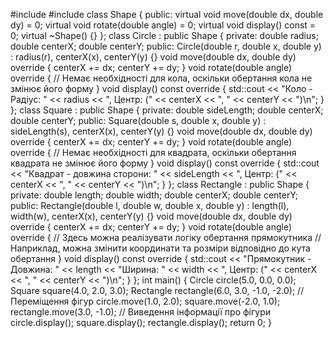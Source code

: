 #include <iostream>
#include <cmath>
class Shape {
public:
    virtual void move(double dx, double dy) = 0;
    virtual void rotate(double angle) = 0;
    virtual void display() const = 0;
    virtual ~Shape() {}
};
class Circle : public Shape {
private:
    double radius;
    double centerX;
    double centerY;
public:
    Circle(double r, double x, double y) : radius(r), centerX(x), centerY(y) {}
    void move(double dx, double dy) override {
        centerX += dx;
        centerY += dy;
    }
    void rotate(double angle) override {
        // Немає необхідності для кола, оскільки обертання кола не змінює його форму
    }
    void display() const override {
        std::cout << "Коло - Радіус: " << radius << ", Центр: (" << centerX << ", " << centerY << ")\n";
    }
};
class Square : public Shape {
private:
    double sideLength;
    double centerX;
    double centerY;
public:
    Square(double s, double x, double y) : sideLength(s), centerX(x), centerY(y) {}
    void move(double dx, double dy) override {
        centerX += dx;
        centerY += dy;
    }
    void rotate(double angle) override {
        // Немає необхідності для квадрата, оскільки обертання квадрата не змінює його форму
    }
    void display() const override {
        std::cout << "Квадрат - довжина сторони: " << sideLength << ", Центр: (" << centerX << ", " << centerY << ")\n";
    }
};
class Rectangle : public Shape {
private:
    double length;
    double width;
    double centerX;
    double centerY;
public:
    Rectangle(double l, double w, double x, double y) : length(l), width(w), centerX(x), centerY(y) {}
    void move(double dx, double dy) override {
        centerX += dx;
        centerY += dy;
    }
    void rotate(double angle) override {
        // Здесь можна реалізувати логіку обертання прямокутника
        // Наприклад, можна змінити координати та розміри відповідно до кута обертання
    }
    void display() const override {
        std::cout << "Прямокутник - Довжина: " << length << "Ширина: " << width << ", Центр: (" << centerX << ", " << centerY << ")\n";
    }
};
int main() {
    Circle circle(5.0, 0.0, 0.0);
    Square square(4.0, 2.0, 3.0);
    Rectangle rectangle(6.0, 3.0, -1.0, -2.0);
    // Переміщення фігур
    circle.move(1.0, 2.0);
    square.move(-2.0, 1.0);
    rectangle.move(3.0, -1.0);
    // Виведення інформації про фігури
    circle.display();
    square.display();
    rectangle.display();
    return 0;
}

